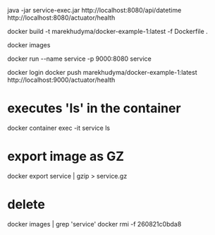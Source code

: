 java -jar service-exec.jar
http://localhost:8080/api/datetime
http://localhost:8080/actuator/health

docker build -t marekhudyma/docker-example-1:latest -f Dockerfile .

docker images

docker run --name service -p 9000:8080 service

docker login
docker push marekhudyma/docker-example-1:latest
http://localhost:9000/actuator/health

# executes 'ls' in the container
docker container exec -it service ls 

# export image as GZ
docker export service | gzip > service.gz

# delete  
docker images | grep 'service'
docker rmi -f 260821c0bda8
